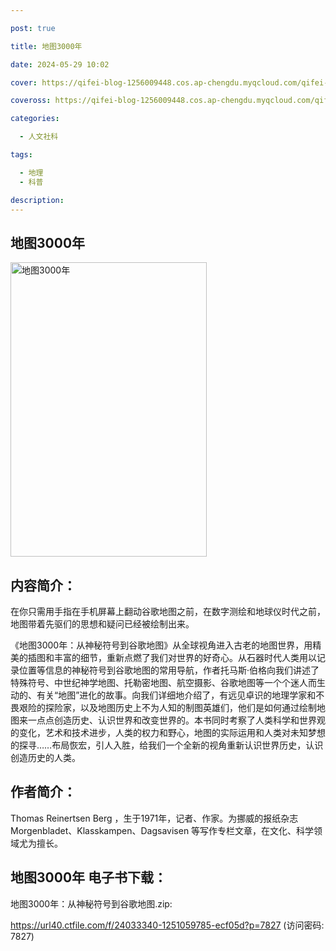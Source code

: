 ```yaml
---

post: true

title: 地图3000年

date: 2024-05-29 10:02

cover: https://qifei-blog-1256009448.cos.ap-chengdu.myqcloud.com/qifei-blog/65c2162c9f345e8d03e843cb.jpg

coveross: https://qifei-blog-1256009448.cos.ap-chengdu.myqcloud.com/qifei-blog/65c2162c9f345e8d03e843cb.jpg

categories:

  - 人文社科

tags:

  - 地理
  - 科普

description:
---
```




## 地图3000年
<img alt="地图3000年 " class="aligncenter loading" data-was-processed="true" decoding="async" fetchpriority="high" height="471" src="https://qifei-blog-1256009448.cos.ap-chengdu.myqcloud.com/qifei-blog/65c2162c9f345e8d03e843cb.jpg " style="cursor: zoom-in;" width="314"/>

## 内容简介：

在你只需用手指在手机屏幕上翻动谷歌地图之前，在数字测绘和地球仪时代之前，地图带着先驱们的思想和疑问已经被绘制出来。

《地图3000年：从神秘符号到谷歌地图》从全球视角进入古老的地图世界，用精美的插图和丰富的细节，重新点燃了我们对世界的好奇心。从石器时代人类用以记录位置等信息的神秘符号到谷歌地图的常用导航，作者托马斯·伯格向我们讲述了特殊符号、中世纪神学地图、托勒密地图、航空摄影、谷歌地图等一个个迷人而生动的、有关“地图”进化的故事。向我们详细地介绍了，有远见卓识的地理学家和不畏艰险的探险家，以及地图历史上不为人知的制图英雄们，他们是如何通过绘制地图来一点点创造历史、认识世界和改变世界的。本书同时考察了人类科学和世界观的变化，艺术和技术进步，人类的权力和野心，地图的实际运用和人类对未知梦想的探寻……布局恢宏，引人入胜，给我们一个全新的视角重新认识世界历史，认识创造历史的人类。

## 作者简介：

Thomas Reinertsen Berg ，生于1971年，记者、作家。为挪威的报纸杂志 Morgenbladet、Klasskampen、Dagsavisen 等写作专栏文章，在文化、科学领域尤为擅长。

## 地图3000年 电子书下载：



地图3000年：从神秘符号到谷歌地图.zip: 

https://url40.ctfile.com/f/24033340-1251059785-ecf05d?p=7827 (访问密码: 7827)
